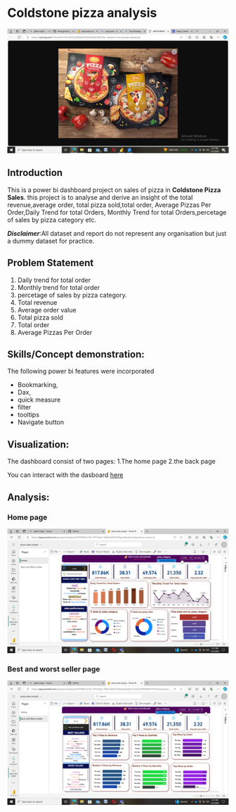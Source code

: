 # Coldstone pizza analysis

![](https://github.com/Abutujj/pizza-sales-dashboard-project/blob/main/pizzacover.png)

## Introduction
This is a power bi dashboard project on sales of pizza in **Coldstone Pizza Sales**.
this project is to analyse and derive an insight of the total revenue,average order,
total pizza sold,total order, Average Pizzas Per Order,Daily Trend for total Orders,
Monthly Trend for total Orders,percetage of sales by pizza category etc.

**_Disclaimer_**:All dataset and report do not represent any organisation but just a dummy 
dataset for practice.

## Problem Statement
1. Daily trend for total order
2. Monthly trend for total order
3. percetage of sales by pizza category.
4. Total revenue
5. Average order value
6. Total pizza sold
7. Total order
8. Average Pizzas Per Order

## Skills/Concept demonstration:
The following power bi features were incorporated
- Bookmarking,
- Dax,
- quick measure
- filter
- tooltips
- Navigate button

## Visualization:
The dashboard consist of two pages:
1.The home page
2.the back page

You can interact with the dasboard [here](https://app.powerbi.com/groups/me/reports/df79fd65-b391-47ff-9ae2-7fde01a54332/ReportSection161a5347869809b79c78?experience=power-bi)

## Analysis:

### Home page

![](https://github.com/Abutujj/pizza-sales-dashboard-project/blob/main/homepage.png)

### Best and worst seller page

![](https://github.com/Abutujj/pizza-sales-dashboard-project/blob/main/backpage.png)
